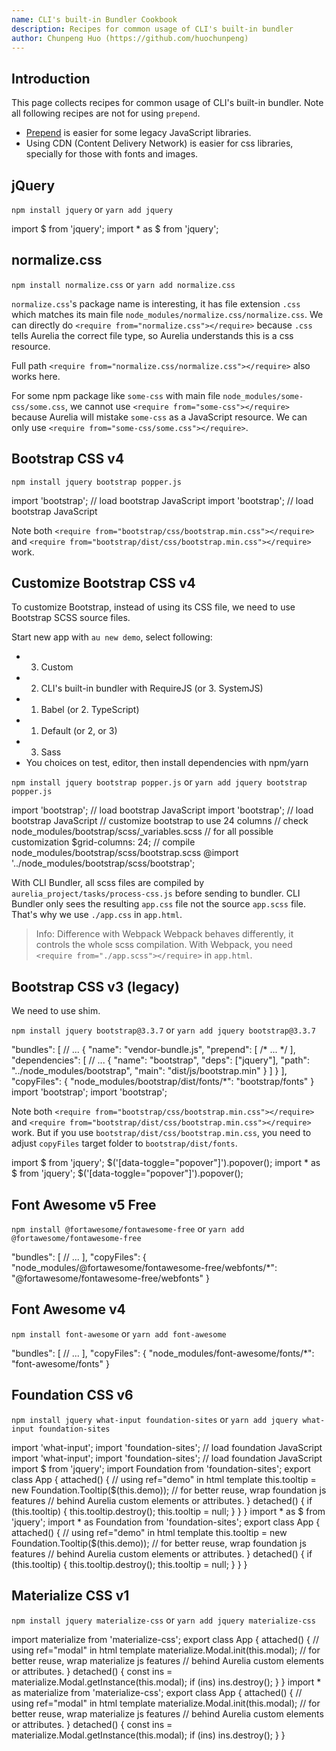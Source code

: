 ```yaml
---
name: CLI's built-in Bundler Cookbook
description: Recipes for common usage of CLI's built-in bundler
author: Chunpeng Huo (https://github.com/huochunpeng)
---
```


## Introduction

This page collects recipes for common usage of CLI's built-in bundler.
Note all following recipes are not for using `prepend`.

* [Prepend](/docs/cli/cli-bundler/dependency-management#prepend) is easier for some legacy JavaScript libraries.
* Using CDN (Content Delivery Network) is easier for css libraries, specially for those with fonts and images.

## jQuery

`npm install jquery` or `yarn add jquery`

<code-listing heading="any-file${context.language.fileExtension}">
  <source-code lang="JavaScript">
    import $ from 'jquery';
  </source-code>
  <source-code lang="TypeScript">
    import * as $ from 'jquery';
  </source-code>
</code-listing>

## normalize.css

`npm install normalize.css` or `yarn add normalize.css`

<code-listing heading="app.html">
  <source-code lang="HTML">
    <template>
      <require from="normalize.css"></require>
    </template>
  </source-code>
</code-listing>

`normalize.css`'s package name is interesting, it has file extension `.css` which matches its main file `node_modules/normalize.css/normalize.css`. We can directly do `<require from="normalize.css"></require>` because `.css` tells Aurelia the correct file type, so Aurelia understands this is a css resource.

Full path `<require from="normalize.css/normalize.css"></require>` also works here.

For some npm package like `some-css` with main file `node_modules/some-css/some.css`, we cannot use `<require from="some-css"></require>` because Aurelia will mistake `some-css` as a JavaScript resource. We can only use `<require from="some-css/some.css"></require>`.

## Bootstrap CSS v4

`npm install jquery bootstrap popper.js`

<code-listing heading="main${context.language.fileExtension}">
  <source-code lang="JavaScript">
    import 'bootstrap'; // load bootstrap JavaScript
  </source-code>
  <source-code lang="TypeScript">
    import 'bootstrap'; // load bootstrap JavaScript
  </source-code>
</code-listing>

<code-listing heading="app.html">
  <source-code lang="HTML">
    <template>
      <require from="bootstrap/css/bootstrap.min.css"></require>
    </template>
  </source-code>
</code-listing>

Note both `<require from="bootstrap/css/bootstrap.min.css"></require>` and `<require from="bootstrap/dist/css/bootstrap.min.css"></require>` work.

## Customize Bootstrap CSS v4

To customize Bootstrap, instead of using its CSS file, we need to use Bootstrap SCSS source files.

Start new app with `au new demo`, select following:
* 3. Custom
* 2. CLI's built-in bundler with RequireJS (or 3. SystemJS)
* 1. Babel (or 2. TypeScript)
* 1. Default (or 2, or 3)
* 3. Sass
* You choices on test, editor, then install dependencies with npm/yarn

`npm install jquery bootstrap popper.js` or `yarn add jquery bootstrap popper.js`

<code-listing heading="main${context.language.fileExtension}">
  <source-code lang="JavaScript">
    import 'bootstrap'; // load bootstrap JavaScript
  </source-code>
  <source-code lang="TypeScript">
    import 'bootstrap'; // load bootstrap JavaScript
  </source-code>
</code-listing>

<code-listing heading="app.scss">
  <source-code lang="SCSS">
    // customize bootstrap to use 24 columns
    // check node_modules/bootstrap/scss/_variables.scss
    // for all possible customization
    $grid-columns: 24;
    // compile node_modules/bootstrap/scss/bootstrap.scss
    @import '../node_modules/bootstrap/scss/bootstrap';
  </source-code>
</code-listing>

<code-listing heading="app.html">
  <source-code lang="HTML">
    <template>
      <require from="./app.css"></require>
    </template>
  </source-code>
</code-listing>

With CLI Bundler, all scss files are compiled by `aurelia_project/tasks/process-css.js` before sending to bundler. CLI Bundler only sees the resulting `app.css` file not the source `app.scss` file. That's why we use `./app.css` in `app.html`.

> Info: Difference with Webpack
> Webpack behaves differently, it controls the whole scss compilation. With Webpack, you need `<require from="./app.scss"></require>` in `app.html`.

## Bootstrap CSS v3 (legacy)

We need to use shim.

`npm install jquery bootstrap@3.3.7` or `yarn add jquery bootstrap@3.3.7`

<code-listing heading="aurelia_project/aurelia.json">
  <source-code lang="JavaScript">
    "bundles": [
      // ...
      {
        "name": "vendor-bundle.js",
        "prepend": [ /* ... */ ],
        "dependencies": [
          // ...
          {
            "name": "bootstrap",
            "deps": ["jquery"],
            "path": "../node_modules/bootstrap",
            "main": "dist/js/bootstrap.min"
          }
        ]
      }
    ],
    "copyFiles": {
      "node_modules/bootstrap/dist/fonts/*": "bootstrap/fonts"
    }
  </source-code>
</code-listing>

<code-listing heading="main${context.language.fileExtension}">
  <source-code lang="JavaScript">
    import 'bootstrap';
  </source-code>
  <source-code lang="TypeScript">
    import 'bootstrap';
  </source-code>
</code-listing>

<code-listing heading="app.html">
  <source-code lang="HTML">
    <template>
      <require from="bootstrap/css/bootstrap.min.css"></require>
    </template>
  </source-code>
</code-listing>

Note both `<require from="bootstrap/css/bootstrap.min.css"></require>` and `<require from="bootstrap/dist/css/bootstrap.min.css"></require>` work. But if you use `bootstrap/dist/css/bootstrap.min.css`, you need to adjust `copyFiles` target folder to `bootstrap/dist/fonts`.

<code-listing heading="use in any-file${context.language.fileExtension}">
  <source-code lang="JavaScript">
    import $ from 'jquery';
    $('[data-toggle="popover"]').popover();
  </source-code>
  <source-code lang="TypeScript">
    import * as $ from 'jquery';
    $('[data-toggle="popover"]').popover();
  </source-code>
</code-listing>

## Font Awesome v5 Free

`npm install @fortawesome/fontawesome-free` or `yarn add @fortawesome/fontawesome-free`

<code-listing heading="aurelia_project/aurelia.json">
  <source-code lang="JavaScript">
    "bundles": [
      // ...
    ],
    "copyFiles": {
      "node_modules/@fortawesome/fontawesome-free/webfonts/*": "@fortawesome/fontawesome-free/webfonts"
    }
  </source-code>
</code-listing>

<code-listing heading="app.html">
  <source-code lang="HTML">
    <template>
      <require from="@fortawesome/fontawesome-free/css/all.min.css"></require>
      optional v4-shims
      <require from="@fortawesome/fontawesome-free/css/v4-shims.min.css"></require>
      <i class="fas fa-cube"></i>
    </template>
  </source-code>
</code-listing>

## Font Awesome v4

`npm install font-awesome` or `yarn add font-awesome`

<code-listing heading="aurelia_project/aurelia.json">
  <source-code lang="JavaScript">
    "bundles": [
      // ...
    ],
    "copyFiles": {
      "node_modules/font-awesome/fonts/*": "font-awesome/fonts"
    }
  </source-code>
</code-listing>

<code-listing heading="app.html">
  <source-code lang="HTML">
    <template>
      <require from="font-awesome/css/font-awesome.min.css"></require>
      <i class="fa fa-cube"></i>
    </template>
  </source-code>
</code-listing>

## Foundation CSS v6

`npm install jquery what-input foundation-sites` or `yarn add jquery what-input foundation-sites`

<code-listing heading="main${context.language.fileExtension}">
  <source-code lang="JavaScript">
    import 'what-input';
    import 'foundation-sites'; // load foundation JavaScript
  </source-code>
  <source-code lang="TypeScript">
    import 'what-input';
    import 'foundation-sites'; // load foundation JavaScript
  </source-code>
</code-listing>

<code-listing heading="app${context.language.fileExtension}">
  <source-code lang="JavaScript">
    import $ from 'jquery';
    import Foundation from 'foundation-sites';
    export class App {
      attached() {
        // using ref="demo" in html template
        this.tooltip = new Foundation.Tooltip($(this.demo));
        // for better reuse, wrap foundation js features
        // behind Aurelia custom elements or attributes.
      }
      detached() {
        if (this.tooltip) {
          this.tooltip.destroy();
          this.tooltip = null;
        }
      }
    }
  </source-code>
  <source-code lang="TypeScript">
    import * as $ from 'jquery';
    import * as Foundation from 'foundation-sites';
    export class App {
      attached() {
        // using ref="demo" in html template
        this.tooltip = new Foundation.Tooltip($(this.demo));
        // for better reuse, wrap foundation js features
        // behind Aurelia custom elements or attributes.
      }
      detached() {
        if (this.tooltip) {
          this.tooltip.destroy();
          this.tooltip = null;
        }
      }
    }
  </source-code>
</code-listing>

<code-listing heading="app.html">
  <source-code lang="HTML">
    <template>
      <require from="foundation-sites/css/foundation.min.css"></require>
      <span ref="demo" data-tooltip class="top" tabindex="2" title="Fancy word for a beetle.">demo</span>
    </template>
  </source-code>
</code-listing>

## Materialize CSS v1

`npm install jquery materialize-css` or `yarn add jquery materialize-css`

<code-listing heading="app${context.language.fileExtension}">
  <source-code lang="JavaScript">
    import materialize from 'materialize-css';
    export class App {
      attached() {
        // using ref="modal" in html template
        materialize.Modal.init(this.modal);
        // for better reuse, wrap materialize js features
        // behind Aurelia custom elements or attributes.
      }
      detached() {
        const ins = materialize.Modal.getInstance(this.modal);
        if (ins) ins.destroy();
      }
    }
  </source-code>
  <source-code lang="TypeScript">
    import * as materialize from 'materialize-css';
    export class App {
      attached() {
        // using ref="modal" in html template
        materialize.Modal.init(this.modal);
        // for better reuse, wrap materialize js features
        // behind Aurelia custom elements or attributes.
      }
      detached() {
        const ins = materialize.Modal.getInstance(this.modal);
        if (ins) ins.destroy();
      }
    }
  </source-code>
</code-listing>

<code-listing heading="app.html">
  <source-code lang="HTML">
    <template>
      <require from="materialize-css/css/materialize.min.css"></require>
      <a class="waves-effect waves-light btn modal-trigger" href="#modal1">Modal</a>
      <div ref="modal" id="modal1" class="modal">
        <div class="modal-content">
          <h4>Modal Header</h4>
          <p>A bunch of text</p>
        </div>
        <div class="modal-footer">
          <a href="#!" class="modal-close waves-effect waves-green btn-flat">Agree</a>
        </div>
      </div>
    </template>
  </source-code>
</code-listing>
